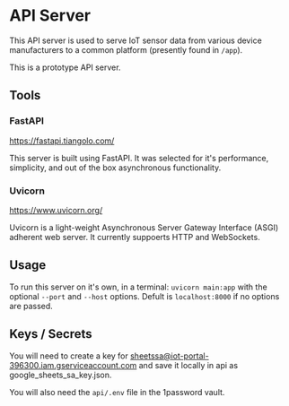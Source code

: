 # API Server

This API server is used to serve IoT sensor data from various device manufacturers to a common platform (presently found in `/app`).

This is a prototype API server.

## Tools

### FastAPI

https://fastapi.tiangolo.com/

This server is built using FastAPI. It was selected for it's performance, simplicity, and out of the box asynchronous functionality.

### Uvicorn

https://www.uvicorn.org/

Uvicorn is a light-weight Asynchronous Server Gateway Interface (ASGI) adherent web server. It currently suppoerts HTTP and WebSockets.

## Usage

To run this server on it's own, in a terminal:
`uvicorn main:app` with the optional `--port` and `--host` options.
Defult is `localhost:8000` if no options are passed.

## Keys / Secrets

You will need to create a key for sheetssa@iot-portal-396300.iam.gserviceaccount.com and save it locally in api as google_sheets_sa_key.json.

You will also need the `api/.env` file in the 1password vault.
